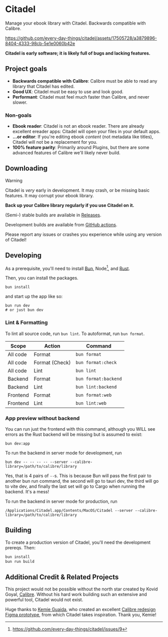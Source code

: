 # Citadel

Manage your ebook library with Citadel. Backwards compatible with Calibre.

https://github.com/every-day-things/citadel/assets/17505728/a3879896-8404-4333-98cb-5e1e0060b42e

**Citadel is early software; it is likely full of bugs and lacking features.**

## Project goals

- **Backwards compatible with Calibre**: Calibre must be able to read any library that Citadel has edited.
- **Good UX**: Citadel must be easy to use and look good.
- **Performant**: Citadel must feel much faster than Calibre, and never slower.

### Non-goals

- **Ebook reader**: Citadel is not an ebook reader. There are already excellent ereader apps: Citadel will open your files in your default apps.
- **...or editor**: If you're editing ebook _content_ (not metadata like titles), Citadel will not be a replacement for you.
- **100% feature parity**: Primarily around Plugins, but there are some advanced features of Calibre we'll likely never build.

## Downloading

> [!WARNING]
> Citadel is _very_ early in development. It may crash, or be missing basic features. It may corrupt your ebook library.
>
> **Back up your Calibre library regularly if you use Citadel on it.**

(Semi-) stable builds are available in [Releases](https://github.com/every-day-things/citadel/releases).

Development builds are available from [GitHub actions](https://github.com/every-day-things/citadel/actions/workflows/build.yml).

Please report any issues or crashes you experience while using any version of Citadel!

## Developing

As a prerequisite, you'll need to install [Bun](https://bun.sh), Node[^1], and [Rust](https://www.rust-lang.org/tools/install).

Then, you can install the packages.

```fish
bun install
```

and start up the app like so:

```fish
bun run dev
# or just bun dev
```

### Lint & Formatting

To lint all source code, run `bun lint`. To autoformat, run `bun format`.

| Scope | Action | Command |
| --- | --- | --- |
| All code | Format | `bun format` |
| All code | Format (Check) | `bun format:check` |
| All code | Lint | `bun lint` |
| Backend | Format | `bun format:backend` |
| Backend | Lint | `bun lint:backend` |
| Frontend | Format | `bun format:web` |
| Frontend | Lint | `bun lint:web` |

### App preview without backend

You can run just the frontend with this command, although you WILL see errors as the Rust backend will be missing but is assumed to exist:

```fish
bun dev:app
```

To run the backend in server mode for development, run

```fish
bun dev -- -- -- -- --server --calibre-library=/path/to/calibre/library
```

Yes, that is 4 pairs of `--`s. This is because Bun will pass the first pair to another bun run command, the second will go to tauri dev, the third will go to vite dev, and finally the last set will go to Cargo when running the backend. It's a mess!

To run the backend in server mode for production, run

```fish
/Applications/Citadel.app/Contents/MacOS/Citadel --server --calibre-library=/path/to/calibre/library
```

## Building

To create a production version of Citadel, you'll need the development prereqs. Then:

```bash
bun install
bun run build
```

## Additional Credit & Related Projects

This project would not be possible without the north star created by Kovid Goyal,
[Calibre](https://github.com/kovidgoyal/calibre). Without his hard work building
such an extensive and powerful tool, Citadel would not exist.

Huge thanks to [Kemie Guaida](https://kemielikes.design/), who created an
excellent
[Calibre redesign Figma prototype](https://old.reddit.com/r/Calibre/comments/udzumn/testing_a_new_interface_for_calibre/),
from which Citadel takes inspiration.
Thank you, Kemie!

[^1]: https://github.com/every-day-things/citadel/issues/9
